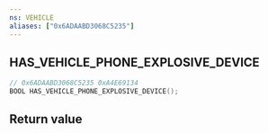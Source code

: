 ```yaml
---
ns: VEHICLE
aliases: ["0x6ADAABD3068C5235"]
---
```

## HAS_VEHICLE_PHONE_EXPLOSIVE_DEVICE

```c
// 0x6ADAABD3068C5235 0xA4E69134
BOOL HAS_VEHICLE_PHONE_EXPLOSIVE_DEVICE();
```


## Return value
